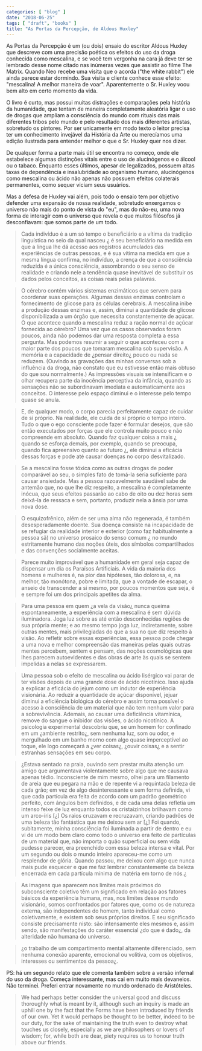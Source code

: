 ```yaml
---
categories: [ "blog" ]
date: "2018-06-25"
tags: [ "draft", "books" ]
title: "As Portas da Percepção, de Aldous Huxley"
---
```

As Portas da Percepção é um (ou dois) ensaio do escritor Aldous Huxley que descreve com uma precisão poética os efeitos do uso da droga conhecida como mescalina, e se você tem vergonha na cara já deve ter se lembrado desse nome citado nas inúmeras vezes que assistir ao filme The Matrix. Quando Neo recebe uma visita que o acorda ("the white rabbit") ele ainda parece estar dormindo. Sua visita e cliente conhece esse efeito: "mescalina! A melhor maneira de voar". Aparentemente o Sr. Huxley voou bem alto em certo momento da vida.

O livro é curto, mas possui muitas distrações e comparações pela história da humanidade, que tentam de maneira completamente aleatória ligar o uso de drogas que ampliam a consciência do mundo com rituais das mais diferentes tribos pelo mundo e pelo resultado dos mais diferentes artistas, sobretudo os pintores. Por ser unicamente em modo texto o leitor precisa ter um conhecimento invejável da História da Arte ou merecíamos uma edição ilustrada para entender melhor o que o Sr. Huxley quer nos dizer.

De qualquer forma a parte mais útil se encontra no começo, onde ele estabelece algumas distinções vitais entre o uso de alucinógenos e o álcool ou o tabaco. Enquanto esses últimos, apesar de legalizados, possuem altas taxas de dependência e insalubridade ao organismo humano, alucinógenos como mescalina ou ácido não apenas não possuem efeitos colaterais permanentes, como sequer viciam seus usuários.

Mas a defesa de Huxley vai além, pois todo o ensaio tem por objetivo defender uma expansão de nossa realidade, sobretudo enxergamos o universo não mais do ponto de vista do "eu", mas do não-eu, uma nova forma de interagir com o universo que revela o que muitos filósofos já desconfiavam: que somos parte de um todo.

> Cada indivíduo é a um só tempo o beneficiário e a vítima da tradição linguística no seio da qual nasceu ¿ é seu beneficiário na medida em que a língua lhe dá acesso aos registros acumulados das experiências de outras pessoas, e é sua vítima na medida em que a mesma língua confirma, no indivíduo, a crença de que a consciência reduzida é a única consciência, assombrando o seu senso de realidade e criando nele a tendência quase inevitável de substituir os dados pelos conceitos, as coisas reais pelas palavras. 

> O cérebro contém vários sistemas enzimáticos que servem para coordenar suas operações. Algumas dessas enzimas controlam o fornecimento de glicose para as células cerebrais. A mescalina inibe a produção dessas enzimas e, assim, diminui a quantidade de glicose disponibilizada a um órgão que necessita constantemente de açúcar. O que acontece quando a mescalina reduz a ração normal de açúcar fornecida ao cérebro? Uma vez que os casos observados foram poucos, ainda não podemos dar uma resposta completa a essa pergunta. Mas podemos resumir a seguir o que aconteceu com a maior parte dos poucos que tomaram mescalina sob supervisão. A memória e a capacidade de ¿pensar direito¿ pouco ou nada se reduzem. (Ouvindo as gravações das minhas conversas sob a influência da droga, não constato que eu estivesse então mais obtuso do que sou normalmente.) As impressões visuais se intensificam e o olhar recupera parte da inocência perceptiva da infância, quando as sensações não se subordinavam imediata e automaticamente aos conceitos. O interesse pelo espaço diminui e o interesse pelo tempo quase se anula. 

> E, de qualquer modo, o corpo parecia perfeitamente capaz de cuidar de si próprio. Na realidade, ele cuida de si próprio o tempo inteiro. Tudo o que o ego consciente pode fazer é formular desejos, que são então executados por forças que ele controla muito pouco e não compreende em absoluto. Quando faz qualquer coisa a mais ¿ quando se esforça demais, por exemplo, quando se preocupa, quando fica apreensivo quanto ao futuro ¿, ele diminui a eficácia dessas forças e pode até causar doenças no corpo desvitalizado. 

> Se a mescalina fosse tóxica como as outras drogas de poder comparável ao seu, o simples fato de tomá-la seria suficiente para causar ansiedade. Mas a pessoa razoavelmente saudável sabe de antemão que, no que lhe diz respeito, a mescalina é completamente inócua, que seus efeitos passarão ao cabo de oito ou dez horas sem deixá-la de ressaca e sem, portanto, produzir nela a ânsia por uma nova dose. 

> O esquizofrênico, além de ser uma alma não regenerada, é também desesperadamente doente. Sua doença consiste na incapacidade de se refugiar da realidade interior e exterior (como faz habitualmente a pessoa sã) no universo prosaico do senso comum ¿ no mundo estritamente humano das noções úteis, dos símbolos compartilhados e das convenções socialmente aceitas. 

> Parece muito improvável que a humanidade em geral seja capaz de dispensar um dia os Paraísos Artificiais. A vida da maioria dos homens e mulheres é, na pior das hipóteses, tão dolorosa, e, na melhor, tão monótona, pobre e limitada, que a vontade de escapar, o anseio de transcender a si mesmo, por poucos momentos que seja, é e sempre foi um dos principais apetites da alma. 

> Para uma pessoa em quem ¿a vela da visão¿ nunca queima espontaneamente, a experiência com a mescalina é sem dúvida iluminadora. Joga luz sobre as até então desconhecidas regiões de sua própria mente; e ao mesmo tempo joga luz, indiretamente, sobre outras mentes, mais privilegiadas do que a sua no que diz respeito à visão. Ao refletir sobre essas experiências, essa pessoa pode chegar a uma nova e melhor compreensão das maneiras pelas quais outras mentes percebem, sentem e pensam, das noções cosmológicas que lhes parecem autoevidentes e das obras de arte às quais se sentem impelidas a nelas se expressarem. 

> Uma pessoa sob o efeito de mescalina ou ácido lisérgico vai parar de ter visões depois de uma grande dose de ácido nicotínico. Isso ajuda a explicar a eficácia do jejum como um indutor de experiência visionária. Ao reduzir a quantidade de açúcar disponível, jejuar diminui a eficiência biológica do cérebro e assim torna possível o acesso à consciência de um material que não tem nenhum valor para a sobrevivência. Ademais, ao causar uma deficiência vitamínica, remove do sangue o inibidor das visões, o ácido nicotínico. A psicologia experimental descobriu que, se um homem for confinado em um ¿ambiente restrito¿, sem nenhuma luz, som ou odor, e mergulhado em um banho morno com algo quase imperceptível ao toque, ele logo começará a ¿ver coisas¿, ¿ouvir coisas¿ e a sentir estranhas sensações em seu corpo. 

> ¿Estava sentado na praia, ouvindo sem prestar muita atenção um amigo que argumentava violentamente sobre algo que me causava apenas tédio. Inconsciente de mim mesmo, olhei para um filamento de areia que eu pegara na mão e de repente vi a requintada beleza de cada grão; em vez de algo desinteressante e sem forma definida, vi que cada partícula era feita de acordo com um padrão geométrico perfeito, com ângulos bem definidos, e de cada uma delas refletia um intenso feixe de luz enquanto todos os cristaizinhos brilhavam como um arco-íris [¿] Os raios cruzavam e recruzavam, criando padrões de uma beleza tão fantástica que me deixou sem ar [¿] Foi quando, subitamente, minha consciência foi iluminada a partir de dentro e eu vi de um modo bem claro como todo o universo era feito de partículas de um material que, não importa o quão superficial ou sem vida pudesse parecer, era preenchido com essa beleza intensa e vital. Por um segundo ou dois o mundo inteiro apareceu-me como um resplendor de glória. Quando passou, me deixou com algo que nunca mais pude esquecer e que me faz lembrar constantemente da beleza encerrada em cada partícula mínima de matéria em torno de nós.¿ 

> As imagens que aparecem nos limites mais próximos do subconsciente coletivo têm um significado em relação aos fatores básicos da experiência humana, mas, nos limites desse mundo visionário, somos confrontados por fatores que, como os de natureza externa, são independentes do homem, tanto individual como coletivamente, e existem sob seus próprios direitos. E seu significado consiste precisamente nisto: são intensamente eles mesmos e, assim sendo, são manifestações do caráter essencial ¿do que é dado¿, da alteridade não humana do universo. 

> ¿o trabalho de um compartimento mental altamente diferenciado, sem nenhuma conexão aparente, emocional ou volitiva, com os objetivos, interesses ou sentimentos da pessoa¿. 

PS: há um segundo relato que ele comenta também sobre a versão infernal do uso da droga. Começa interessante, mas cai em muito mais devaneios. Não terminei. Preferi entrar novamente no mundo ordenado de Aristóteles.

> We had perhaps better consider the universal good and discuss thoroughly what is meant by it, although such an inquiry is made an uphill one by the fact that the Forms have been introduced by friends of our own. Yet it would perhaps be thought to be better, indeed to be our duty, for the sake of maintaining the truth even to destroy what touches us closely, especially as we are philosophers or lovers of wisdom; for, while both are dear, piety requires us to honour truth above our friends.
